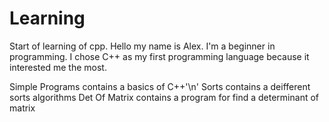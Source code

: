 # Learning 
Start of learning of cpp.
Hello my name is Alex.
I'm a beginner in programming.
I chose C++ as my first programming language because it interested me the most.

Simple Programs contains a basics of C++'\n'
Sorts contains a deifferent sorts algorithms
Det Of Matrix contains a program for find a determinant of matrix

